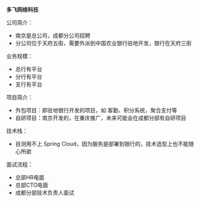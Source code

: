 **多飞网络科技**

公司简介：
- 南京是总公司，成都分公司招聘
- 分公司位于天府五街，需要外派到中国农业银行驻地开发，银行在天府三街

业务规模：
- 总行有平台
- 分行有平台
- 支行有平台

项目简介：
- 外包项目：即驻地银行开发的项目，如 客勤、积分系统，聚合支付等
- 自研项目：南京开发的，在重庆推广，未来可能会在成都分部有自研项目

技术栈：
- 目测用不上 Spring Cloud，因为服务是部署到银行的，技术选型上也不能随心所欲

面试流程：
- 总部HR电面
- 总部CTO电面
- 成都分部技术负责人面试